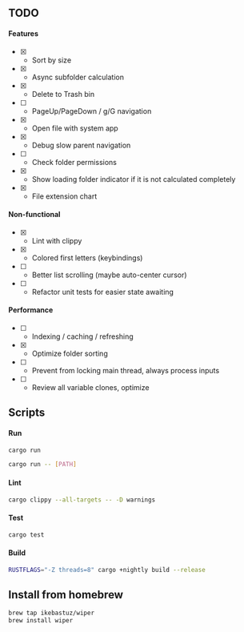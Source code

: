 ## TODO

#### Features
- [x] - Sort by size
- [x] - Async subfolder calculation
- [x] - Delete to Trash bin
- [ ] - PageUp/PageDown / g/G navigation
- [x] - Open file with system app
- [x] - Debug slow parent navigation
- [ ] - Check folder permissions
- [x] - Show loading folder indicator if it is not calculated completely
- [x] - File extension chart


#### Non-functional
- [x] - Lint with clippy
- [x] - Colored first letters (keybindings)
- [ ] - Better list scrolling (maybe auto-center cursor)
- [ ] - Refactor unit tests for easier state awaiting

#### Performance
- [ ] - Indexing / caching / refreshing
- [x] - Optimize folder sorting
- [ ] - Prevent from locking main thread, always process inputs
- [ ] - Review all variable clones, optimize

## Scripts
#### Run
```bash
cargo run
```
```bash
cargo run -- [PATH]
```
#### Lint
```bash
cargo clippy --all-targets -- -D warnings
```
#### Test
```bash
cargo test
```
#### Build
```bash
RUSTFLAGS="-Z threads=8" cargo +nightly build --release
```

## Install from homebrew
```bash
brew tap ikebastuz/wiper
brew install wiper
```

